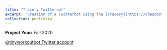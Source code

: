 ```yaml
---
title: "Tracery Twitterbot"
excerpt: "Creation of a Twitterbot using the [Tracery](https://cheapbotsdonequick.com/) framework to randomly post bite-sized motivational fitness and wellbeing tweets every hour<br><br><img src='/images/twb.png'>"
collection: portfolio
---
```


**Project Year:** Fall 2020

[@tinyworkoutbot Twitter account](https://twitter.com/tinyworkoutbot)
